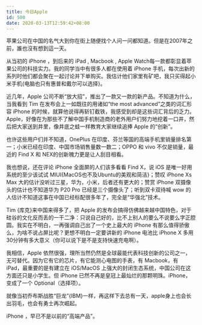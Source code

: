 ```yaml
---
title: 今日Apple
id: 500
date: 2020-03-13T12:59:42+08:00
---
```



苹果公司在中国的名气大到你在街上随便找个人问一问都知道。但是在2007年之前，誰也沒有想到這一天。

从当初的 iPhone ，到后来的 iPad , Macbook , Apple Watch每一款都彰显着苹果公司的科技实力。我的同学当中有很多人都在使用着 iPhone 手机，每次出新的系列时他们都会聚在一起讨论并下单购买。我估计他们家里有矿吧，我只买得起小米手机{电脑也只有惠普和戴尔可以选择}。

近几年，Apple 公司不断“放大招”，推出了一款又一款的新产品。不知道为什么，当我看到 Tim 在发布会上一如既往的用诸如“the most advanced”之类的词汇形容 iPhone 的时候，就算他说得再斩钉截铁，我感受到却是这些词汇背后的乏力。Apple，好像在为那些不了解中国手机制造商的老外用户们努力地挖着一口井，然后把大家送到井里，像井底之蛙一样教育大家继续追捧 Apple 的“创新”。

也许这些用户们并不知道，OnePlus 在印度、芬兰等国的高端手机里销量排名第一；小米已经在印度、中国市场销售量数一数二；OPPO 和 vivo 不仅是销量，最近的 Find X 和 NEX的创新魄力更是让人刮目相看。

我也想说，还在评论 iPhone 全面屏的人们该多看看 Find X，说 iOS 是唯一好用系统的至少该试试 MIUI{MacOS也不及Ubuntu的美观和简洁}；赞叹 iPhone Xs Max 大的估计没听过三星，华为，小米，后者还有更大的；赞赏 iPhone 双摄像头的估计也不知道华为 P20 Pro 已经是三个摄像头了；听到双卡双待喊 wow 的人估计不知道这事在中国已经标配很多年了，完全是“华强北”技术。

Tim {库克}来中国来得多了，把 Apple 的发布会搞得仿佛越来越中国特色，对于硅谷的文化反而丢的一干二净：只说自己好的，比不上别人的要么不说要么字正腔圆。我实在不明白，一再强调自己出了一个史上最大的 iPhone 有那么值得骄傲么，为啥不说占屏比呢？更想不明白一定要讲新的 iPhone 电池比 iPhone X 多用30分钟有多大意义（你可以说下是不是支持快速充电啊）。

我相信，Apple 依然很强，理所当然仍然是全球最能代表科技创新的公司之一，无可替代。因为它有它的芯片，有它能测心电图的手表，有 Macbook，有 iPad，最重要的是有建立在 iOS/MacOS 上强大的封闭生态系统，中国公司在这方面还只是小学生。但 iPhone 已然不再是皇冠上最灿烂的那颗明珠。iPhone，变成了一个 Optional（选择项）。

就像当初乔布斯战胜“巨龙”{IBM}一样，再这样下去总有一天，apple身上也会长出羽毛，也会有勇士再次崛起。

iPhone ，早已不是以前的“高端产品”。